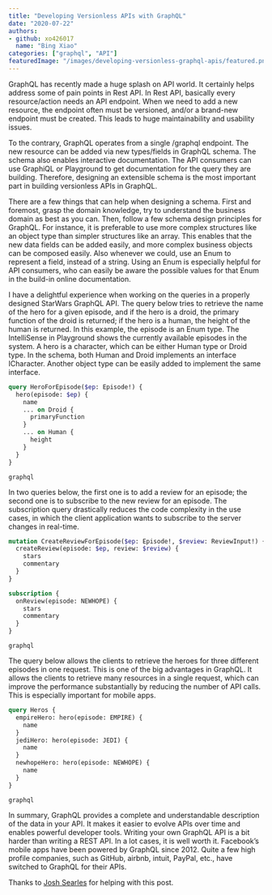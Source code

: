 ```yaml
---
title: "Developing Versionless APIs with GraphQL"
date: "2020-07-22"
authors: 
- github: xo426017
  name: "Bing Xiao"
categories: ["graphql", "API"]
featuredImage: "/images/developing-versionless-graphql-apis/featured.png"
---
```


GraphQL has recently made a huge splash on API world. It certainly helps address some of pain points in Rest API. In Rest API, basically every resource/action needs an API endpoint. When we need to add a new resource, the endpoint often must be versioned, and/or a brand-new endpoint must be created. This leads to huge maintainability and usability issues. 

To the contrary, GraphQL operates from a single /graphql endpoint. The new resource can be added via new types/fields in GraphQL schema. The schema also enables interactive documentation. The API consumers can use GraphiQL or Playground to get documentation for the query they are building. Therefore, designing an extensible schema is the most important part in building versionless APIs in GraphQL. 

There are a few things that can help when designing a schema. First and foremost, grasp the domain knowledge, try to understand the business domain as best as you can. Then, follow a few schema design principles for GraphQL. For instance, it is preferable to use more complex structures like an object type than simpler structures like an array. This enables that the new data fields can be added easily, and more complex business objects can be composed easily. Also whenever we could, use an Enum to represent a field, instead of a string. Using an Enum is especially helpful for API consumers, who can easily be aware the possible values for that Enum in the build-in online documentation.

I have a delightful experience when working on the queries in a properly designed StarWars GraphQL API. The query below tries to retrieve the name of the hero for a given episode, and if the hero is a droid, the primary function of the droid is returned; if the hero is a human, the height of the human is returned. In this example, the episode is an Enum type. The IntelliSense in Playground shows the currently available episodes in the system. A hero is a character, which can be either Human type or Droid type. In the schema, both Human and Droid implements an interface ICharacter. Another object type can be easily added to implement the same interface.

```graphql
query HeroForEpisode($ep: Episode!) {
  hero(episode: $ep) {
    name
    ... on Droid {
      primaryFunction
    }
    ... on Human {
      height
    }
  }
}
```

```subtext
graphql
```

In two queries below, the first one is to add a review for an episode; the second one is to subscribe to the new review for an episode. The subscription query drastically reduces the code complexity in the use cases, in which the client application wants to subscribe to the server changes in real-time.

```graphql
mutation CreateReviewForEpisode($ep: Episode!, $review: ReviewInput!) { 
  createReview(episode: $ep, review: $review) { 
    stars 
    commentary 
  } 
}

subscription {
  onReview(episode: NEWHOPE) {
    stars
    commentary
  }
}
```

```subtext
graphql
```

The query below allows the clients to retrieve the heroes for three different episodes in one request. This is one of the big advantages in GraphQL. It allows the clients to retrieve many resources in a single request, which can improve the performance substantially by reducing the number of API calls. This is especially important for mobile apps.

```graphql
query Heros {
  empireHero: hero(episode: EMPIRE) {
    name
  }
  jediHero: hero(episode: JEDI) {
    name
  }
  newhopeHero: hero(episode: NEWHOPE) {
    name
  }
}
```

```subtext
graphql
```

In summary, GraphQL provides a complete and understandable description of the data in your API. It makes it easier to evolve APIs over time and enables powerful developer tools. Writing your own GraphQL API is a bit harder than writing a REST API. In a lot cases, it is well worth it. Facebook’s mobile apps have been powered by GraphQL since 2012. Quite a few high profile companies, such as GitHub, airbnb, intuit, PayPal, etc., have switched to GraphQL for their APIs.

Thanks to [Josh Searles](https://github.com/jrsearles) for helping with this post.